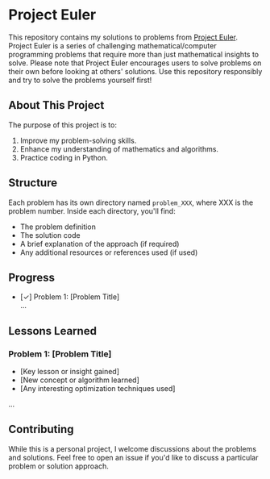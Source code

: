 # Project Euler

This repository contains my solutions to problems from [Project Euler](https://projecteuler.net/). Project Euler is a series of challenging mathematical/computer programming problems that require more than just mathematical insights to solve. Please note that Project Euler encourages users to solve problems on their own before looking at others' solutions. Use this repository responsibly and try to solve the problems yourself first!  

## About This Project  

The purpose of this project is to:  
1. Improve my problem-solving skills.
2. Enhance my understanding of mathematics and algorithms.
3. Practice coding in Python.  

## Structure  

Each problem has its own directory named `problem_XXX`, where XXX is the problem number. Inside each directory, you'll find:  

- The problem definition 
- The solution code  
- A brief explanation of the approach (if required)  
- Any additional resources or references used (if used)

## Progress  

- [✓] Problem 1: [Problem Title]   
...  

## Lessons Learned  

### Problem 1: [Problem Title]  
- [Key lesson or insight gained]  
- [New concept or algorithm learned]  
- [Any interesting optimization techniques used]  

...  

## Contributing  

While this is a personal project, I welcome discussions about the problems and solutions. Feel free to open an issue if you'd like to discuss a particular problem or solution approach.  

